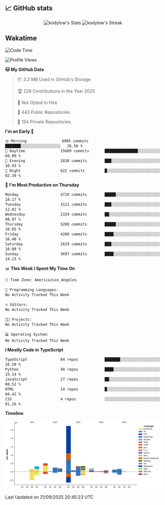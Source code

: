 ## 📈 GitHub stats
<!--START_SECTION:github-->
<div class="badges-githubstats">
  <p align="center">
    <img src="https://github-readme-stats.vercel.app/api?username=kodylow&theme=tokyonight&show_icons=true&hide_border=true&count_private=true" alt="kodylow's Stats" height="165">
    <img src="https://github-readme-streak-stats.herokuapp.com/?user=kodylow&theme=tokyonight&hide_border=true" alt="kodylow's Streak" height="165">
  </p>
</div>
<!--END_SECTION:github-->

## Wakatime 
<!--START_SECTION:waka-->
![Code Time](http://img.shields.io/badge/Code%20Time-1%2C294%20hrs%2031%20mins-blue)

![Profile Views](http://img.shields.io/badge/Profile%20Views-0-blue)

**🐱 My GitHub Data** 

> 📦 3.2 MB Used in GitHub's Storage 
 > 
> 🏆 228 Contributions in the Year 2025
 > 
> 🚫 Not Opted to Hire
 > 
> 📜 443 Public Repositories 
 > 
> 🔑 134 Private Repositories 
 > 
**I'm an Early 🐤** 

```text
🌞 Morning                6905 commits        ███████░░░░░░░░░░░░░░░░░░   26.58 % 
🌆 Daytime                15609 commits       ███████████████░░░░░░░░░░   60.09 % 
🌃 Evening                2838 commits        ███░░░░░░░░░░░░░░░░░░░░░░   10.93 % 
🌙 Night                  622 commits         █░░░░░░░░░░░░░░░░░░░░░░░░   02.39 % 
```
📅 **I'm Most Productive on Thursday** 

```text
Monday                   4720 commits        █████░░░░░░░░░░░░░░░░░░░░   18.17 % 
Tuesday                  3121 commits        ███░░░░░░░░░░░░░░░░░░░░░░   12.02 % 
Wednesday                2329 commits        ██░░░░░░░░░░░░░░░░░░░░░░░   08.97 % 
Thursday                 5208 commits        █████░░░░░░░░░░░░░░░░░░░░   20.05 % 
Friday                   4280 commits        ████░░░░░░░░░░░░░░░░░░░░░   16.48 % 
Saturday                 2619 commits        ███░░░░░░░░░░░░░░░░░░░░░░   10.08 % 
Sunday                   3697 commits        ████░░░░░░░░░░░░░░░░░░░░░   14.23 % 
```


📊 **This Week I Spent My Time On** 

```text
🕑︎ Time Zone: America/Los_Angeles

💬 Programming Languages: 
No Activity Tracked This Week

🔥 Editors: 
No Activity Tracked This Week

🐱‍💻 Projects: 
No Activity Tracked This Week

💻 Operating System: 
No Activity Tracked This Week
```

**I Mostly Code in TypeScript** 

```text
TypeScript               84 repos            ███████░░░░░░░░░░░░░░░░░░   26.50 % 
Python                   48 repos            ████░░░░░░░░░░░░░░░░░░░░░   15.14 % 
JavaScript               27 repos            ██░░░░░░░░░░░░░░░░░░░░░░░   08.52 % 
HTML                     14 repos            █░░░░░░░░░░░░░░░░░░░░░░░░   04.42 % 
CSS                      4 repos             ░░░░░░░░░░░░░░░░░░░░░░░░░   01.26 % 
```



**Timeline**

![Lines of Code chart](https://raw.githubusercontent.com/Kodylow/Kodylow/master/assets/bar_graph.png)


 Last Updated on 21/09/2025 20:45:23 UTC
<!--END_SECTION:waka-->
